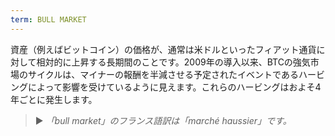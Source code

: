 ```yaml
---
term: BULL MARKET
---
```


資産（例えばビットコイン）の価格が、通常は米ドルといったフィアット通貨に対して相対的に上昇する長期間のことです。2009年の導入以来、BTCの強気市場のサイクルは、マイナーの報酬を半減させる予定されたイベントであるハービングによって影響を受けているように見えます。これらのハービングはおよそ4年ごとに発生します。

> ► *「bull market」のフランス語訳は「marché haussier」です。*